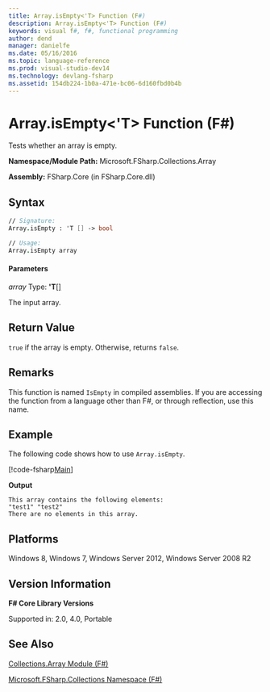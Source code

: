 ```yaml
---
title: Array.isEmpty<'T> Function (F#)
description: Array.isEmpty<'T> Function (F#)
keywords: visual f#, f#, functional programming
author: dend
manager: danielfe
ms.date: 05/16/2016
ms.topic: language-reference
ms.prod: visual-studio-dev14
ms.technology: devlang-fsharp
ms.assetid: 154db224-1b0a-471e-bc06-6d160fbd0b4b 
---
```


# Array.isEmpty<'T> Function (F#)

Tests whether an array is empty.

**Namespace/Module Path:** Microsoft.FSharp.Collections.Array

**Assembly:** FSharp.Core (in FSharp.Core.dll)


## Syntax

```fsharp
// Signature:
Array.isEmpty : 'T [] -> bool

// Usage:
Array.isEmpty array
```

#### Parameters
*array*
Type: **'T**[[]](https://msdn.microsoft.com/library/def20292-9aae-4596-9275-b94e594f8493)


The input array.

## Return Value

`true` if the array is empty. Otherwise, returns `false`.

## Remarks
This function is named `IsEmpty` in compiled assemblies. If you are accessing the function from a language other than F#, or through reflection, use this name.

## Example

The following code shows how to use `Array.isEmpty`.

[!code-fsharp[Main](snippets/fsarrays/snippet48.fs)]

**Output**

```
This array contains the following elements:
"test1" "test2"
There are no elements in this array.
```
## Platforms
Windows 8, Windows 7, Windows Server 2012, Windows Server 2008 R2


## Version Information
**F# Core Library Versions**

Supported in: 2.0, 4.0, Portable

## See Also
[Collections.Array Module &#40;F&#35;&#41;](Collections.Array-Module-%5BFSharp%5D.md)

[Microsoft.FSharp.Collections Namespace &#40;F&#35;&#41;](Microsoft.FSharp.Collections-Namespace-%5BFSharp%5D.md)